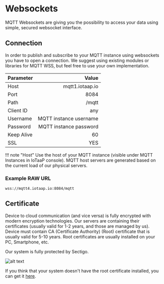 # Websockets

MQTT Websockets are giving you the possibility to access your data using simple, secured websocket interface. 

## Connection

In order to publish and subscribe to your MQTT instance using websockets you have to open a connection. We suggest using 
existing modules or libraries for MQTT WSS, but feel free to use your own implementation. 

| Parameter  |                  Value |
| :--------- | ---------------------: |
| Host       |        mqtt1.iotaap.io |
| Port       |                   8084 |
| Path       |                  /mqtt |
| Client ID  |                    any |
| Username   | MQTT instance username |
| Password   | MQTT instance password |
| Keep Alive |                     60 |
| SSL        |                    YES |

!!! note "Host"
    Use the host of your MQTT instance (visible under MQTT Instances in IoTaaP console). MQTT host servers
    are generated based on the current load of our physical servers. 

### Example RAW URL

`wss://mqtt4.iotaap.io:8084/mqtt`

## Certificate
Device to cloud communication (and vice versa) is fully encrypted with modern encryption technologies. Our servers
are containing their certificates (usually valid for 1-2 years, and those are managed by us). Device must contain
CA (Certificate Authority) (Root) certificate that is usually valid for 5-10 years. Root certificates are usually
installed on your PC, Smartphone, etc. 

Our system is fully protected by Sectigo.

![alt text](https://files.iotaap.io/assets/iotaap-os/assets/sectigo_seal.png )

If you think that your system doesn't have the root certificate installed, you can get it [here](https://docs.iotaap.io/docs-iotaap-os/certificates/).